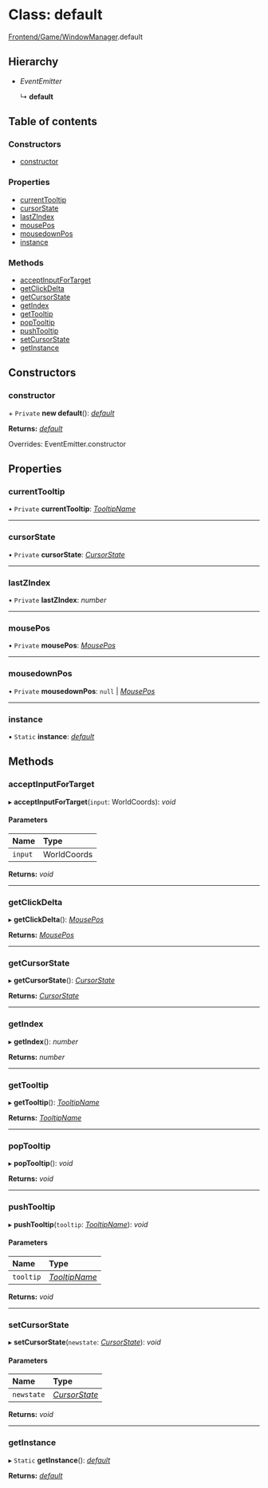 # Class: default

[Frontend/Game/WindowManager](../modules/frontend_game_windowmanager.md).default

## Hierarchy

- _EventEmitter_

  ↳ **default**

## Table of contents

### Constructors

- [constructor](frontend_game_windowmanager.default.md#constructor)

### Properties

- [currentTooltip](frontend_game_windowmanager.default.md#currenttooltip)
- [cursorState](frontend_game_windowmanager.default.md#cursorstate)
- [lastZIndex](frontend_game_windowmanager.default.md#lastzindex)
- [mousePos](frontend_game_windowmanager.default.md#mousepos)
- [mousedownPos](frontend_game_windowmanager.default.md#mousedownpos)
- [instance](frontend_game_windowmanager.default.md#instance)

### Methods

- [acceptInputForTarget](frontend_game_windowmanager.default.md#acceptinputfortarget)
- [getClickDelta](frontend_game_windowmanager.default.md#getclickdelta)
- [getCursorState](frontend_game_windowmanager.default.md#getcursorstate)
- [getIndex](frontend_game_windowmanager.default.md#getindex)
- [getTooltip](frontend_game_windowmanager.default.md#gettooltip)
- [popTooltip](frontend_game_windowmanager.default.md#poptooltip)
- [pushTooltip](frontend_game_windowmanager.default.md#pushtooltip)
- [setCursorState](frontend_game_windowmanager.default.md#setcursorstate)
- [getInstance](frontend_game_windowmanager.default.md#getinstance)

## Constructors

### constructor

\+ `Private` **new default**(): [_default_](frontend_game_windowmanager.default.md)

**Returns:** [_default_](frontend_game_windowmanager.default.md)

Overrides: EventEmitter.constructor

## Properties

### currentTooltip

• `Private` **currentTooltip**: [_TooltipName_](../enums/frontend_game_windowmanager.tooltipname.md)

---

### cursorState

• `Private` **cursorState**: [_CursorState_](../enums/frontend_game_windowmanager.cursorstate.md)

---

### lastZIndex

• `Private` **lastZIndex**: _number_

---

### mousePos

• `Private` **mousePos**: [_MousePos_](../modules/frontend_game_windowmanager.md#mousepos)

---

### mousedownPos

• `Private` **mousedownPos**: `null` \| [_MousePos_](../modules/frontend_game_windowmanager.md#mousepos)

---

### instance

▪ `Static` **instance**: [_default_](frontend_game_windowmanager.default.md)

## Methods

### acceptInputForTarget

▸ **acceptInputForTarget**(`input`: WorldCoords): _void_

#### Parameters

| Name    | Type        |
| :------ | :---------- |
| `input` | WorldCoords |

**Returns:** _void_

---

### getClickDelta

▸ **getClickDelta**(): [_MousePos_](../modules/frontend_game_windowmanager.md#mousepos)

**Returns:** [_MousePos_](../modules/frontend_game_windowmanager.md#mousepos)

---

### getCursorState

▸ **getCursorState**(): [_CursorState_](../enums/frontend_game_windowmanager.cursorstate.md)

**Returns:** [_CursorState_](../enums/frontend_game_windowmanager.cursorstate.md)

---

### getIndex

▸ **getIndex**(): _number_

**Returns:** _number_

---

### getTooltip

▸ **getTooltip**(): [_TooltipName_](../enums/frontend_game_windowmanager.tooltipname.md)

**Returns:** [_TooltipName_](../enums/frontend_game_windowmanager.tooltipname.md)

---

### popTooltip

▸ **popTooltip**(): _void_

**Returns:** _void_

---

### pushTooltip

▸ **pushTooltip**(`tooltip`: [_TooltipName_](../enums/frontend_game_windowmanager.tooltipname.md)): _void_

#### Parameters

| Name      | Type                                                                 |
| :-------- | :------------------------------------------------------------------- |
| `tooltip` | [_TooltipName_](../enums/frontend_game_windowmanager.tooltipname.md) |

**Returns:** _void_

---

### setCursorState

▸ **setCursorState**(`newstate`: [_CursorState_](../enums/frontend_game_windowmanager.cursorstate.md)): _void_

#### Parameters

| Name       | Type                                                                 |
| :--------- | :------------------------------------------------------------------- |
| `newstate` | [_CursorState_](../enums/frontend_game_windowmanager.cursorstate.md) |

**Returns:** _void_

---

### getInstance

▸ `Static` **getInstance**(): [_default_](frontend_game_windowmanager.default.md)

**Returns:** [_default_](frontend_game_windowmanager.default.md)
